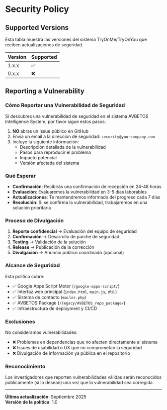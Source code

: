 # Security Policy

## Supported Versions

Esta tabla muestra las versiones del sistema TryOnMe/TryOnYou que reciben actualizaciones de seguridad.

| Version | Supported          |
| ------- | ------------------ |
| 1.x.x   | :white_check_mark: |
| 0.x.x   | :x:                |

## Reporting a Vulnerability

### Cómo Reportar una Vulnerabilidad de Seguridad

Si descubres una vulnerabilidad de seguridad en el sistema AVBETOS Intelligence System, por favor sigue estos pasos:

1. **NO** abras un issue público en GitHub
2. Envía un email a la dirección de seguridad: `security@yourcompany.com`
3. Incluye la siguiente información:
   - Descripción detallada de la vulnerabilidad
   - Pasos para reproducir el problema
   - Impacto potencial
   - Versión afectada del sistema

### Qué Esperar

- **Confirmación**: Recibirás una confirmación de recepción en 24-48 horas
- **Evaluación**: Evaluaremos la vulnerabilidad en 3-5 días laborables
- **Actualizaciones**: Te mantendremos informado del progreso cada 7 días
- **Resolución**: Si se confirma la vulnerabilidad, trabajaremos en una solución prioritaria

### Proceso de Divulgación

1. **Reporte confidencial** → Evaluación del equipo de seguridad
2. **Confirmación** → Desarrollo de parche de seguridad
3. **Testing** → Validación de la solución
4. **Release** → Publicación de la corrección
5. **Divulgación** → Anuncio público coordinado (opcional)

### Alcance de Seguridad

Esta política cubre:
- ✅ Google Apps Script Motor (`/google-apps-script/`)
- ✅ Interfaz web principal (`index.html`, `main.js`, etc.)
- ✅ Sistema de contacto (`mailer.php`)
- ✅ AVBETOS Package (`/legacy/AVBETOS_repo_package/`)
- ✅ Infraestructura de deployment y CI/CD

### Exclusiones

No consideramos vulnerabilidades:
- ❌ Problemas en dependencias que no afecten directamente al sistema
- ❌ Issues de usabilidad o UX que no comprometan la seguridad
- ❌ Divulgación de información ya pública en el repositorio

### Reconocimiento

Los investigadores que reporten vulnerabilidades válidas serán reconocidos públicamente (si lo desean) una vez que la vulnerabilidad sea corregida.

---

**Última actualización**: Septiembre 2025  
**Versión de la política**: 1.0
